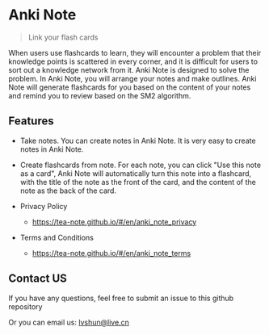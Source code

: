 # Anki Note

> Link your flash cards

When users use flashcards to learn, they will encounter a problem that their knowledge points is scattered in every corner, and it is difficult for users to sort out a knowledge network from it.
Anki Note is designed to solve the problem. In Anki Note, you will arrange your notes and make outlines. Anki Note will generate flashcards for you based on the content of your notes and remind you to review based on the SM2 algorithm.

## Features

- Take notes. You can create notes in Anki Note. It is very easy to create notes in Anki Note.
- Create flashcards from note. For each note, you can click "Use this note as a card", Anki Note will automatically turn this note into a flashcard, with the title of the note as the front of the card, and the content of the note as the back of the card.

- Privacy Policy
    - https://tea-note.github.io/#/en/anki_note_privacy
- Terms and Conditions
    - https://tea-note.github.io/#/en/anki_note_terms

## Contact US

If you have any questions, feel free to submit an issue to this github repository

Or you can email us: lvshun@live.cn

